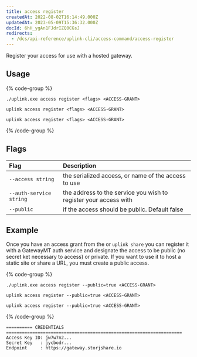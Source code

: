 ```yaml
---
title: access register
createdAt: 2022-08-02T16:14:49.000Z
updatedAt: 2023-05-09T15:36:32.000Z
docId: 6hH_ygAn1FJdrIZQ0CGsJ
redirects:
  - /dcs/api-reference/uplink-cli/access-command/access-register
---
```


Register your access for use with a hosted gateway.

## Usage

{% code-group %}
```windows
./uplink.exe access register <flags> <ACCESS-GRANT>
```

```linux
uplink access register <flags> <ACCESS-GRANT>
```

```macos
uplink access register <flags> <ACCESS-GRANT>
```
{% /code-group %}

## Flags

| Flag                    | Description                                                      |
| :---------------------- | :--------------------------------------------------------------- |
| `--access string`       | the serialized access, or name of the access to use              |
| `--auth-service string` | the address to the service you wish to register your access with |
| `--public`              | if the access should be public. Default false                    |

## Example

Once you have an access grant from the [](docId\:OXSINcFRuVMBacPvswwNU) or `uplink share` you can register it with a GatewayMT auth service and designate the access to be public (no secret ket necessary to access) or private. If you want to use it to host a static site or share a URL, you must create a public access.&#x20;

{% code-group %}
```windows
./uplink.exe access register --public=true <ACCESS-GRANT>
```

```linux
uplink access register --public=true <ACCESS-GRANT>
```

```macos
uplink access register --public=true <ACCESS-GRANT>
```
{% /code-group %}

```Text
========== CREDENTIALS ===================================================================
Access Key ID: jw7w7n2...
Secret Key   : jycbodr...
Endpoint     : https://gateway.storjshare.io
```

